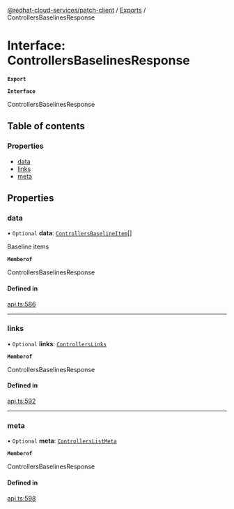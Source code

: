 [@redhat-cloud-services/patch-client](../README.md) / [Exports](../modules.md) / ControllersBaselinesResponse

# Interface: ControllersBaselinesResponse

**`Export`**

**`Interface`**

ControllersBaselinesResponse

## Table of contents

### Properties

- [data](ControllersBaselinesResponse.md#data)
- [links](ControllersBaselinesResponse.md#links)
- [meta](ControllersBaselinesResponse.md#meta)

## Properties

### data

• `Optional` **data**: [`ControllersBaselineItem`](ControllersBaselineItem.md)[]

Baseline items

**`Memberof`**

ControllersBaselinesResponse

#### Defined in

[api.ts:586](https://github.com/RedHatInsights/javascript-clients/blob/master/packages/patch/api.ts#L586)

___

### links

• `Optional` **links**: [`ControllersLinks`](ControllersLinks.md)

**`Memberof`**

ControllersBaselinesResponse

#### Defined in

[api.ts:592](https://github.com/RedHatInsights/javascript-clients/blob/master/packages/patch/api.ts#L592)

___

### meta

• `Optional` **meta**: [`ControllersListMeta`](ControllersListMeta.md)

**`Memberof`**

ControllersBaselinesResponse

#### Defined in

[api.ts:598](https://github.com/RedHatInsights/javascript-clients/blob/master/packages/patch/api.ts#L598)
